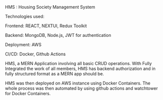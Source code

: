 HMS : Housing Society Management System

Technologies used: 

Frontend: REACT, NEXTUI,  Redux Toolkit

Backend: MongoDB, Node.js, JWT for authentication

Deployment: AWS

CI/CD: Docker, Github Actions

HMS, a MERN Application involving all basic CRUD operations.
With Fully Integrated the work of all members, HMS has backend authorization and in fully structured format as a MERN app should be.

HMS was then deployed on AWS instance using Docker Containers.
The whole process was then automated by using github actions and watchtower for Docker Containers.
